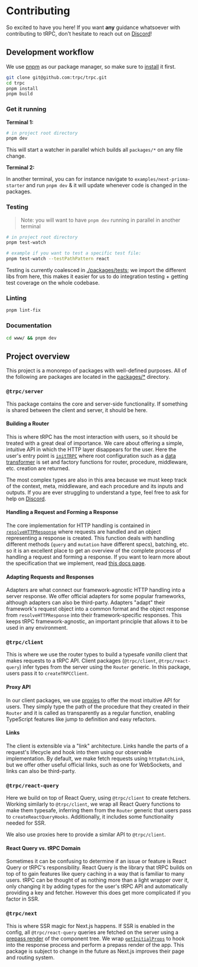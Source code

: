 # Contributing

So excited to have you here! If you want **any** guidance whatsoever with contributing to tRPC, don't hesitate to reach out on [Discord](https://trpc.io/discord)!

## Development workflow

We use [pnpm](https://pnpm.io) as our package manager, so make sure to [install](https://pnpm.io/installation) it first.

```bash
git clone git@github.com:trpc/trpc.git
cd trpc
pnpm install
pnpm build
```

### Get it running

**Terminal 1:**

```bash
# in project root directory
pnpm dev
```

This will start a watcher in parallel which builds all `packages/*` on any file change.

**Terminal 2:**

In another terminal, you can for instance navigate to `examples/next-prisma-starter` and run `pnpm dev` & it will update whenever code is changed in the packages.

### Testing

> Note: you will want to have `pnpm dev` running in parallel in another terminal

```bash
# in project root directory
pnpm test-watch

# example if you want to test a specific test file:
pnpm test-watch --testPathPattern react
```

Testing is currently coalesced in [./packages/tests](./packages/tests); we import the different libs from here, this makes it easier for us to do integration testing + getting test coverage on the whole codebase.

### Linting

```bash
pnpm lint-fix
```

### Documentation

```bash
cd www/ && pnpm dev
```

## Project overview

This project is a monorepo of packages with well-defined purposes. All of the following are packages are located in the [packages/\*](packages/) directory.

### `@trpc/server`

This package contains the core and server-side functionality. If something is shared between the client and server, it should be here.

#### Building a Router

This is where tRPC has the most interaction with users, so it should be treated with a great deal of importance. We care about offering a simple, intuitive API in which the HTTP layer disappears for the user. Here the user's entry point is [`initTRPC`](packages/server/src/core/initTRPC.ts) where root configuration such as a [data transformer](https://trpc.io/docs/data-transformers) is set and factory functions for router, procedure, middleware, etc. creation are returned.

The most complex types are also in this area because we must keep track of the context, meta, middleware, and each procedure and its inputs and outputs. If you are ever struggling to understand a type, feel free to ask for help on [Discord](https://trpc.io/discord).

#### Handling a Request and Forming a Response

The core implementation for HTTP handling is contained in [`resolveHTTPResponse`](packages/server/src/http/resolveHTTPResponse.ts) where requests are handled and an object representing a response is created. This function deals with handling different methods (`query` and `mutation` have different specs), batching, etc. so it is an excellent place to get an overview of the complete process of handling a request and forming a response. If you want to learn more about the specification that we implement, read [this docs page](https://trpc.io/docs/rpc).

#### Adapting Requests and Responses

Adapters are what connect our framework-agnostic HTTP handling into a server response. We offer official adapters for some popular frameworks, although adapters can also be third-party. Adapters "adapt" their framework's request object into a common format and the object response from `resolveHTTPResponse` into their framework-specific responses. This keeps tRPC framework-agnostic, an important principle that allows it to be used in any environment.

### `@trpc/client`

This is where we use the router types to build a typesafe _vanilla_ client that makes requests to a tRPC API. Client packages (`@trpc/client`, `@trpc/react-query`) infer types from the server using the `Router` generic. In this package, users pass it to `createTRPCClient`.

#### Proxy API

In our client packages, we use [proxies](https://developer.mozilla.org/docs/Web/JavaScript/Reference/Global_Objects/Proxy) to offer the most intuitive API for users. They simply type the path of the procedure that they created in their `Router` and it is called as transparently as a regular function, enabling TypeScript features like jump to definition and easy refactors.

#### Links

The client is extensible via a "link" architecture. Links handle the parts of a request's lifecycle and hook into them using our observable implementation. By default, we make fetch requests using `httpBatchLink`, but we offer other useful official links, such as one for WebSockets, and links can also be third-party.

### `@trpc/react-query`

Here we build on top of React Query, using `@trpc/client` to create fetchers. Working similarly to `@trpc/client`, we wrap all React Query functions to make them typesafe, inferring them from the `Router` generic that users pass to `createReactQueryHooks`. Additionally, it includes some functionality needed for SSR.

We also use proxies here to provide a similar API to `@trpc/client`.

#### React Query vs. tRPC Domain

Sometimes it can be confusing to determine if an issue or feature is React Query or tRPC's responsibility. React Query is the library that tRPC builds on top of to gain features like query caching in a way that is familiar to many users. tRPC can be thought of as nothing more than a light wrapper over it, only changing it by adding types for the user's tRPC API and automatically providing a key and fetcher. However this does get more complicated if you factor in SSR.

### `@trpc/next`

This is where SSR magic for Next.js happens. If SSR is enabled in the config, all `@trpc/react-query` queries are fetched on the server using a [prepass render](https://github.com/FormidableLabs/react-ssr-prepass) of the component tree. We wrap [`getInitialProps`](https://nextjs.org/docs/api-reference/data-fetching/get-initial-props) to hook into the response process and perform a prepass render of the app. This package is subject to change in the future as Next.js improves their page and routing system.
